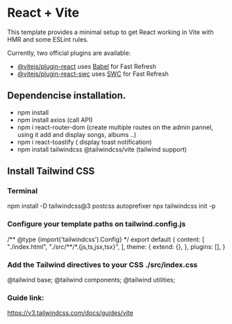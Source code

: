 # React + Vite

This template provides a minimal setup to get React working in Vite with HMR and some ESLint rules.

Currently, two official plugins are available:

- [@vitejs/plugin-react](https://github.com/vitejs/vite-plugin-react/blob/main/packages/plugin-react/README.md) uses [Babel](https://babeljs.io/) for Fast Refresh
- [@vitejs/plugin-react-swc](https://github.com/vitejs/vite-plugin-react-swc) uses [SWC](https://swc.rs/) for Fast Refresh

## Dependencise installation.

- npm install
- npm install axios (call API)
- npm i react-router-dom (create multiple routes on the admin pannel, using it add and display songs, albums ..)
- npm i react-toastify ( display toast notification)
- npm install tailwindcss @tailwindcss/vite (tailwind support)

## Install Tailwind CSS

### Terminal

npm install -D tailwindcss@3 postcss autoprefixer
npx tailwindcss init -p

### Configure your template paths on tailwind.config.js

/** @type {import('tailwindcss').Config} \*/
export default {
content: [
"./index.html",
"./src/**/\*.{js,ts,jsx,tsx}",
],
theme: {
extend: {},
},
plugins: [],
}

### Add the Tailwind directives to your CSS ./src/index.css

@tailwind base;
@tailwind components;
@tailwind utilities;

### Guide link:

https://v3.tailwindcss.com/docs/guides/vite
